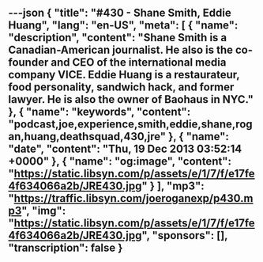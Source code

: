---json
{
  "title": "#430 - Shane Smith, Eddie Huang",
  "lang": "en-US",
  "meta": [
    {
      "name": "description",
      "content": "Shane Smith is a Canadian-American journalist. He also is the co-founder and CEO of the international media company VICE. Eddie Huang is a restaurateur, food personality, sandwich hack, and former lawyer. He is also the owner of Baohaus in NYC."
    },
    {
      "name": "keywords",
      "content": "podcast,joe,experience,smith,eddie,shane,rogan,huang,deathsquad,430,jre"
    },
    {
      "name": "date",
      "content": "Thu, 19 Dec 2013 03:52:14 +0000"
    },
    {
      "name": "og:image",
      "content": "https://static.libsyn.com/p/assets/e/1/7/f/e17fe4f634066a2b/JRE430.jpg"
    }
  ],
  "mp3": "https://traffic.libsyn.com/joeroganexp/p430.mp3",
  "img": "https://static.libsyn.com/p/assets/e/1/7/f/e17fe4f634066a2b/JRE430.jpg",
  "sponsors": [],
  "transcription": false
}
---
<episode-header />

<timemark seconds="0" />

<transcribe-call-to-action />

<episode-footer />
